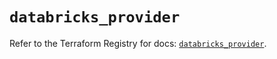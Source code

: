 # `databricks_provider`

Refer to the Terraform Registry for docs: [`databricks_provider`](https://registry.terraform.io/providers/databricks/databricks/1.67.0/docs/resources/provider).

